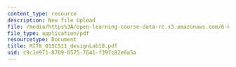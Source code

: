 ```yaml
---
content_type: resource
description: New file Upload
file: /media/https%3A/open-learning-course-data-rc.s3.amazonaws.com/6-01sc-introduction-to-electrical-engineering-and-computer-science-i-spring-2011/c9c1e971878905757641f397c82e6a5a_MIT6_01SCS11_designLab10.pdf
file_type: application/pdf
resourcetype: Document
title: MIT6_01SCS11_designLab10.pdf
uid: c9c1e971-8789-0575-7641-f397c82e6a5a
---
```

